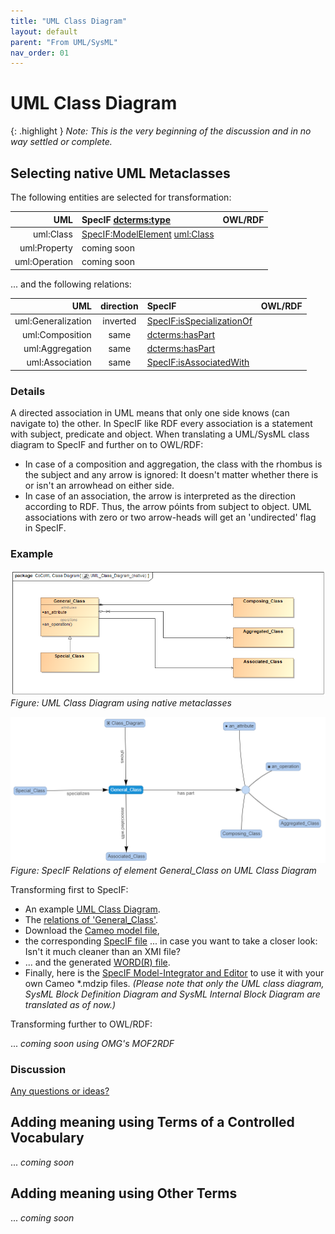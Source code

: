 ```yaml
---
title: "UML Class Diagram"
layout: default
parent: "From UML/SysML"
nav_order: 01
---
```


# UML Class Diagram

{: .highlight }
_Note: This is the very beginning of the discussion and in no way settled or complete._

## Selecting native UML Metaclasses

The following entities are selected for transformation:

| UML | SpecIF <dcterms:type> | OWL/RDF |
| ---: | :--- | :--- |
| uml:Class | <a href="https://specif.de/apps/edit#import=../v1.1/Ontology.specif;view=doc;project=P-SpecIF-Ontology;node=N-DC9wVTLyGWOOBEpHdGRXwrkGNWt" target="_blank">SpecIF:ModelElement</a> <uml:Class> |  |
| uml:Property | coming soon |  |
| uml:Operation | coming soon |  |

... and the following relations:

| UML | direction | SpecIF | OWL/RDF |
| ---: | :---: | :--- | :--- |
| uml:Generalization | inverted | <a href="https://specif.de/apps/edit#import=../v1.1/Ontology.specif;view=doc;project=P-SpecIF-Ontology;node=N-8pUc6Vjp86KYxpBFwvbnduOoHKp" target="_blank">SpecIF:isSpecializationOf</a> |  |
| uml:Composition | same | <a href="https://specif.de/apps/edit#import=../v1.1/Ontology.specif;view=doc;project=P-SpecIF-Ontology;node=N-5AP5qdMeBeBnURVia2BWtTlTL3r" target="_blank">dcterms:hasPart</a> |  |
| uml:Aggregation | same | <a href="https://specif.de/apps/edit#import=../v1.1/Ontology.specif;view=doc;project=P-SpecIF-Ontology;node=N-hmCfLTnuYbWWsE4qqo8zb8CwaE2" target="_blank">dcterms:hasPart</a> |  |
| uml:Association | same | <a href="https://specif.de/apps/edit#import=../v1.1/Ontology.specif;view=doc;project=P-SpecIF-Ontology;node=N-H8KY2yoKNmBqEgSojfGX9oBclMN" target="_blank">SpecIF:isAssociatedWith</a> |  |


### Details

A directed association in UML means that only one side knows (can navigate to) the other. In SpecIF like RDF every association is a statement with subject, predicate and object. When translating a UML/SysML class diagram to SpecIF and further on to OWL/RDF:
- In case of a composition and aggregation, the class with the rhombus is the subject and any arrow is ignored: It doesn't matter whether there is or isn't an arrowhead on either side. 
- In case of an association, the arrow is interpreted as the direction according to RDF. Thus, the arrow póints from subject to object. UML associations with zero or two arrow-heads will get an 'undirected' flag in SpecIF.


### Example

![UML Class Diagram](../assets/images/UML-SysML/UML_Class_Diagram_(native).png)
_Figure: UML Class Diagram using native metaclasses_

![SpecIF Relations of element General_Class on UML Class Diagram](../assets/images/UML-SysML/SpecIF-Relations_of_UML_Class_Diagram_(native).png)
_Figure: SpecIF Relations of element General_Class on UML Class Diagram_

Transforming first to SpecIF:
- An example <a href="https://specif.de/apps/edit#import=../examples/CoCoML-Class-Diagram.specif.zip;view=doc;project=eee_1045467100313_135436_1;node=N-8264661645" target="_blank">UML Class Diagram</a>.
- The <a href="https://specif.de/apps/edit#import=../examples/CoCoML-Class-Diagram.specif.zip;view=statements;project=eee_1045467100313_135436_1;node=N-12061513685" target="_blank">relations of 'General_Class'</a>. 
- Download the <a href="CoCoML-UML-Class Diagram](https://github.com/GfSE/CoCoML-Verification-and-Validation/1_Source/CoCoML-UML-Class-Diagram.mdzip" target="_blank">Cameo model file</a>,
- the corresponding <a href="https://github.com/GfSE/CoCoML-Verification-and-Validation/3_SpecIF/CoCoML-Class-Diagram.specif.zip" target="_blank">SpecIF file</a> ... in case you want to take a closer look: Isn't it much cleaner than an XMI file?
- ... and the generated <a href="https://github.com/GfSE/CoCoML-Verification-and-Validation/9_DOCX/CoCoML-Class-Diagram.docx" target="_blank">WORD(R) file</a>.
- Finally, here is the <a href="https://specif.de/apps-beta/edit.html" target="_blank">SpecIF Model-Integrator and Editor</a> to use it with your own Cameo *.mdzip files. _(Please note that only the UML class diagram, SysML Block Definition Diagram and SysML Internal Block Diagram are translated as of now.)_

Transforming further to OWL/RDF:

... _coming soon using OMG's MOF2RDF_


### Discussion

<a href="https://github.com/GfSE/CoCoML/discussions/5" target="_blank">Any questions or ideas?</a>


## Adding meaning using Terms of a Controlled Vocabulary

... _coming soon_

## Adding meaning using Other Terms

... _coming soon_

